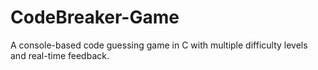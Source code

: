 # CodeBreaker-Game
A console-based code guessing game in C with multiple difficulty levels and real-time feedback.
